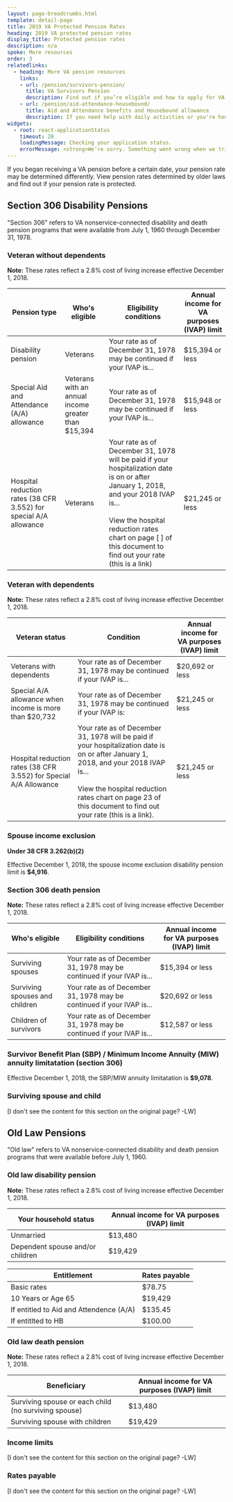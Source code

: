 ```yaml
---
layout: page-breadcrumbs.html
template: detail-page
title: 2019 VA Protected Pension Rates
heading: 2019 VA protected pension rates
display_title: Protected pension rates
description: n/a
spoke: More resources
order: 3
relatedlinks:
  - heading: More VA pension resources
    links:
    - url: /pension/survivors-pension/
      title: VA Survivors Pension
      description: Find out if you’re eligible and how to apply for VA pension benefits as a surviving spouse or child of a deceased Veteran with wartime service.
    - url: /pension/aid-attendance-housebound/
      title: Aid and Attendance benefits and Housebound allowance
      description: If you need help with daily activities or you're housebound, find out how to apply for extra VA pension benefits.
widgets:
  - root: react-applicationStatus
    timeout: 20
    loadingMessage: Checking your application status.
    errorMessage: <strong>We’re sorry. Something went wrong when we tried to load your saved application.</strong><br/>Please try refreshing your browser in a few minutes.
---
```


<div class="va-introtext">

If you began receiving a VA pension before a certain date, your pension rate may be determined differently. View pension rates determined by older laws and find out if your pension rate is protected.

</div>

## Section 306 Disability Pensions 

"Section 306" refers to VA nonservice-connected disability and death pension programs that were available from July 1, 1960 through December 31, 1978.  

### Veteran without dependents

<b>Note:</b> These rates reflect a 2.8% cost of living increase effective December 1, 2018. 

| Pension type | Who's eligible | Eligibility conditions | Annual income for VA purposes (IVAP) limit |
|--------------|--------------- | ---------------------- | --------------|
| Disability pension | Veterans | Your rate as of December 31, 1978 may be continued if your IVAP is... | $15,394 or less |
| Special Aid and Attendance (A/A) allowance | Veterans with an annual income greater than $15,394 | Your rate as of December 31, 1978 may be continued if your IVAP is... | $15,948 or less |
| Hospital reduction rates (38 CFR 3.552) for special A/A allowance	 | Veterans |  Your rate as of December 31, 1978 will be paid if your hospitalization date is on or after January 1, 2018, and your 2018 IVAP is... <br> <br> View the hospital reduction rates chart on page [ ] of this document to find out your rate (this is a link) |  $21,245 or less   |

### Veteran with dependents

<b>Note:</b> These rates reflect a 2.8% cost of living increase effective December 1, 2018. 



| Veteran status                                                    | Condition                                                                                                                                                                                                                              | Annual income for VA purposes (IVAP) limit    |
|-------------------------------------------------------------------|----------------------------------------------------------------------------------------------------------------------------------------------------------------------------------------------------------------------------------------|-----------------|
| Veterans with dependents                                           | Your rate as of December 31, 1978 may be continued if your IVAP is...                                                                                                                                           | $20,692 or less |
| Special A/A allowance when income is more than $20,732            | Your rate as of December 31, 1978 may be continued if your IVAP is:                                                                                                                                           | $21,245 or less |
| Hospital reduction rates (38 CFR 3.552) for Special A/A Allowance | Your rate as of December 31, 1978 will be paid if your hospitalization date is on or after January 1, 2018, and your 2018 IVAP is... <br> <br> View the hospital reduction rates chart on page 23 of this document to find out your rate (this is a link). | $21,245 or less |

### Spouse income exclusion
<strong>Under 38 CFR 3.262(b)(2)</strong>

Effective December 1, 2018, the spouse income exclusion disability pension limit is <b>$4,916</b>.

### Section 306 death pension

<b>Note:</b> These rates reflect a 2.8% cost of living increase effective December 1, 2018. 


| Who's eligible | Eligibility conditions | Annual income for VA purposes (IVAP) limit |
|--------------- | ---------------------- | --------------|
| Surviving spouses | Your rate as of December 31, 1978 may be continued if your IVAP is... | $15,394 or less |
| Surviving spouses and children | Your rate as of December 31, 1978 may be continued if your IVAP is... | $20,692 or less |
| Children of survivors | Your rate as of December 31, 1978 may be continued if your IVAP is... | $12,587 or less |


### Survivor Benefit Plan (SBP) / Minimum Income Annuity (MIW) annuity limitatation (section 306)

Effective December 1, 2018, the SBP/MIW annuity limitatation is <b>$9,078</b>.

### Surviving spouse and child

[I don't see the content for this section on the original page? -LW]

## Old Law Pensions

"Old law" refers to VA nonservice-connected disability and death pension programs that were available before July 1,
1960. 

### Old law disability pension

<b>Note:</b> These rates reflect a 2.8% cost of living increase effective December 1, 2018. 


| Your household status | Annual income for VA purposes (IVAP) limit | 
|--------------- | ---------------------- | 
| Unmarried | $13,480 |
| Dependent spouse and/or children | $19,429 | 

| Entitlement | Rates payable | 
|--------------- | ---------------------- | 
| Basic rates | $78.75 |
| 10 Years or Age 65 | $19,429 | 
| If entitled to Aid and Attendence (A/A) | $135.45 |
| If entitlted to HB | $100.00 |


### Old law death pension

<b>Note:</b> These rates reflect a 2.8% cost of living increase effective December 1, 2018. 


| Beneficiary | Annual income for VA purposes (IVAP) limit | 
|--------------- | ---------------------- | 
| Surviving spouse or each child (no surviving spouse) | $13,480 |
| Surviving spouse with children | $19,429 | 



### Income limits

[I don't see the content for this section on the original page? -LW]

### Rates payable

[I don't see the content for this section on the original page? -LW]

